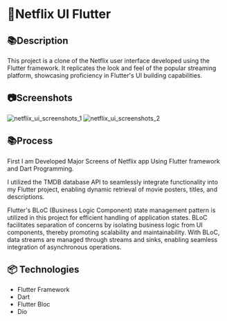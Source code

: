 # 📱Netflix UI Flutter

## 📚Description

This project is a clone of the Netflix user interface developed using the Flutter framework. It replicates the look and feel of the popular streaming platform, showcasing proficiency in Flutter's UI building capabilities.

## 📷Screenshots
![netflix_ui_screenshots_1](https://github.com/aswinmohan24/flutter_netflix_app/assets/156991420/758b094d-caa1-438e-9f24-e30fd6fadc38)
![netflix_ui_screenshots_2](https://github.com/aswinmohan24/flutter_netflix_app/assets/156991420/3e568cf9-9b79-448f-849a-07bf40c24db5)

## 📚Process
First I am Developed Major Screens of Netflix app Using Flutter framework and Dart Programming.

I utilized the TMDB database API to seamlessly integrate  functionality into my Flutter project, enabling dynamic retrieval of movie posters, titles, and descriptions.

Flutter's BLoC (Business Logic Component) state management pattern is utilized in this project for efficient handling of application states. BLoC facilitates separation of concerns by isolating business logic from UI components, thereby promoting scalability and maintainability. With BLoC, data streams are managed through streams and sinks, enabling seamless integration of asynchronous operations.

## 📦 Technologies
- Flutter Framework
- Dart
- Flutter Bloc
- Dio











